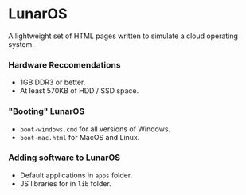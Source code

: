 <h1>LunarOS</h1>
<p>A lightweight set of HTML pages written to simulate a cloud operating system.</p>

<h3>Hardware Reccomendations</h3>
<ul>
<li>1GB DDR3 or better.</li>
<li>At least 570KB of HDD / SSD space.</li>
</ul>

<h3>"Booting" LunarOS</h3>
<ul>
<li><code>boot-windows.cmd</code> for all versions of Windows.</li>
<li><code>boot-mac.html</code> for MacOS and Linux.</li>
</ul>

<h3>Adding software to LunarOS</h3>
<ul>
<li>Default applications in <code>apps</code> folder.</li>
<li>JS libraries for in <code>lib</code> folder.</li>
<ul>
